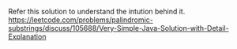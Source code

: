 Refer this solution to understand the intution behind it.
https://leetcode.com/problems/palindromic-substrings/discuss/105688/Very-Simple-Java-Solution-with-Detail-Explanation